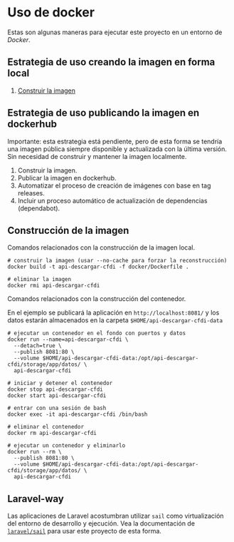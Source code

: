 # Uso de docker

Estas son algunas maneras para ejecutar este proyecto en un entorno de *Docker*.

## Estrategia de uso creando la imagen en forma local

1. [Construir la imagen](#construcción-de-la-imagen)

## Estrategia de uso publicando la imagen en dockerhub

Importante: esta estrategia está pendiente, pero de esta forma se tendría
una imagen pública siempre disponible y actualizada con la última versión.
Sin necesidad de construir y mantener la imagen localmente.

1. Construir la imagen.
2. Publicar la imagen en dockerhub.
3. Automatizar el proceso de creación de imágenes con base en tag releases.
4. Incluir un proceso automático de actualización de dependencias (dependabot).

## Construcción de la imagen

Comandos relacionados con la construcción de la imagen local.

```shell
# construir la imagen (usar --no-cache para forzar la reconstrucción)
docker build -t api-descargar-cfdi -f docker/Dockerfile .

# eliminar la imagen
docker rmi api-descargar-cfdi
```

Comandos relacionados con la construcción del contenedor.

En el ejemplo se publicará la aplicación en `http://localhost:8081/` y los datos estarán
almacenados en la carpeta `$HOME/api-descargar-cfdi-data`

```shell
# ejecutar un contenedor en el fondo con puertos y datos
docker run --name=api-descargar-cfdi \
  --detach=true \
  --publish 8081:80 \
  --volume $HOME/api-descargar-cfdi-data:/opt/api-descargar-cfdi/storage/app/datos/ \
  api-descargar-cfdi

# iniciar y detener el contenedor
docker stop api-descargar-cfdi
docker start api-descargar-cfdi

# entrar con una sesión de bash
docker exec -it api-descargar-cfdi /bin/bash

# eliminar el contenedor
docker rm api-descargar-cfdi

# ejecutar un contenedor y eliminarlo
docker run --rm \
  --publish 8081:80 \
  --volume $HOME/api-descargar-cfdi-data:/opt/api-descargar-cfdi/storage/app/datos/ \
  api-descargar-cfdi
```

## Laravel-way

Las aplicaciones de Laravel acostumbran utilizar `sail` como virtualización del entorno de desarrollo y ejecución.
Vea la documentación de [`laravel/sail`](https://laravel.com/docs/8.x/sail) para usar este proyecto de esta forma.
